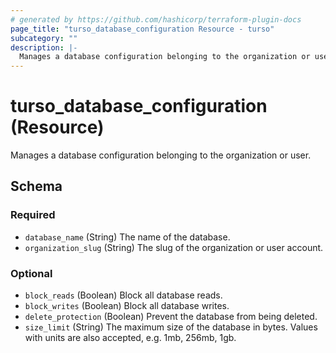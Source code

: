 ```yaml
---
# generated by https://github.com/hashicorp/terraform-plugin-docs
page_title: "turso_database_configuration Resource - turso"
subcategory: ""
description: |-
  Manages a database configuration belonging to the organization or user.
---
```


# turso_database_configuration (Resource)

Manages a database configuration belonging to the organization or user.



<!-- schema generated by tfplugindocs -->
## Schema

### Required

- `database_name` (String) The name of the database.
- `organization_slug` (String) The slug of the organization or user account.

### Optional

- `block_reads` (Boolean) Block all database reads.
- `block_writes` (Boolean) Block all database writes.
- `delete_protection` (Boolean) Prevent the database from being deleted.
- `size_limit` (String) The maximum size of the database in bytes. Values with units are also accepted, e.g. 1mb, 256mb, 1gb.
